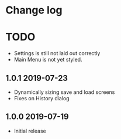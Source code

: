 # Change log

# TODO
* Settings is still not laid out correctly
* Main Menu is not yet styled.

## 1.0.1 2019-07-23
* Dynamically sizing save and load screens
* Fixes on History dialog

## 1.0.0 2019-07-19
* Initial release